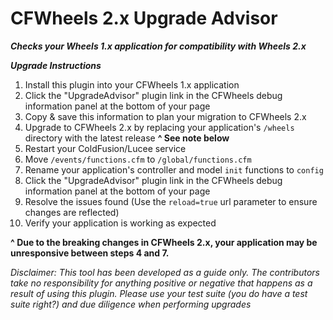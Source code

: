 ****CFWheels 2.x Upgrade Advisor****
====================================
***Checks your Wheels 1.x application for compatibility with Wheels 2.x***

**_Upgrade Instructions_**
1. Install this plugin into your CFWheels 1.x application
2. Click the "UpgradeAdvisor" plugin link in the CFWheels debug information panel at the bottom of your page
3. Copy &amp; save this information to plan your migration to CFWheels 2.x
4. Upgrade to CFWheels 2.x by replacing your application's `/wheels` directory with the latest release **^ See note below**
5. Restart your ColdFusion/Lucee service
6. Move `/events/functions.cfm` to `/global/functions.cfm`
7. Rename your application's controller and model `init` functions to `config`
8. Click the "UpgradeAdvisor" plugin link in the CFWheels debug information panel at the bottom of your page
9. Resolve the issues found (Use the `reload=true` url parameter to ensure changes are reflected)
10. Verify your application is working as expected

**^ Due to the breaking changes in CFWheels 2.x, your application may be unresponsive between steps 4 and 7.**

*Disclaimer: This tool has been developed as a guide only. The contributors take no responsibility for anything positive or negative that happens as a result of using this plugin. Please use your test suite (you do have a test suite right?) and due diligence when performing upgrades*
